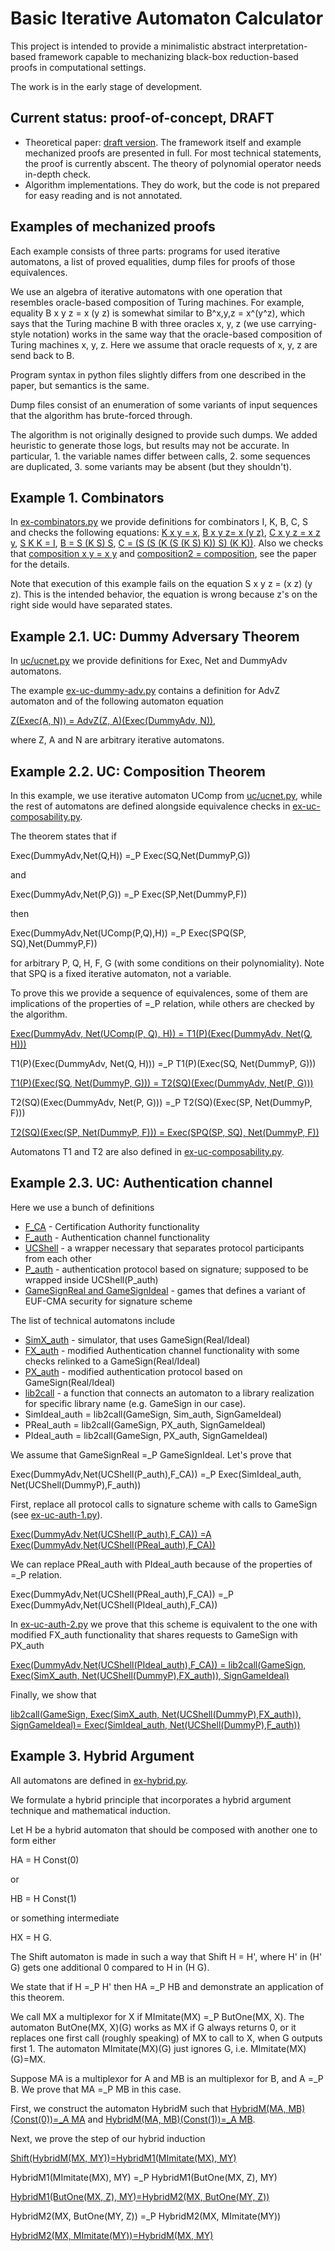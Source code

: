 # Basic Iterative Automaton Calculator

This project is intended to provide a minimalistic abstract interpretation-based framework capable to mechanizing black-box reduction-based proofs in computational settings.

The work is in the early stage of development.

## Current status: proof-of-concept, DRAFT

* Theoretical paper: [draft version](ia-calc.pdf). The framework itself and example mechanized proofs are presented in full. For most technical statements, the proof is currently abscent.
The theory of polynomial operator needs in-depth check.
* Algorithm implementations. They do work, but the code is not prepared for easy reading and is not annotated.

## Examples of mechanized proofs

Each example consists of three parts: 
programs for used iterative automatons, 
a list of proved equalities,
dump files for proofs of those equivalences.

We use an algebra of iterative automatons with one operation that resembles oracle-based composition of Turing machines. For example, equality B x y z = x (y z) is somewhat similar to B^x,y,z = x^(y^z), which says that the Turing machine B with three oracles x, y, z (we use carrying-style notation) works in the same way that the oracle-based composition of Turing machines x, y, z. Here we assume that oracle requests of x, y, z are send back to B.

Program syntax in python files slightly differs from one described
in the paper, but semantics is the same.

Dump files consist of an enumeration of some variants of input sequences that the algorithm has brute-forced through.

The algorithm is not originally designed to provide such dumps. We added 
heuristic to generate those logs, but results may not be accurate. 
In particular, 1. the variable names differ between calls, 2. some sequences are duplicated, 3. some variants may be absent (but they shouldn't).


## Example 1. Combinators 

In [ex-combinators.py](ex-combinators.py) we provide definitions for combinators I, K, B, C, S and checks the following equations:
[K x y = x](dumps/combinators-K.txt), [B x y z= x (y z)](dumps/combinators-B.txt), [C x y z = x z y](dumps/combinators-C.txt), [S K K = I](dumps/combinators-SKK.txt), [B = S (K S) S](dumps/combinators-B-SKSS.txt), [C = (S (S (K (S (K S) K)) S) (K K))](dumps/combinators-C-SSKSKSKSKK.txt). Also we checks that
[composition x y = x y](dumps/composition.txt) and [composition2 = composition](dumps/composition2.txt), see the paper for the details.

Note that execution of this example fails on the equation
S x y z = (x z) (y z). This is the intended behavior, the equation is wrong because z's on the right side would have separated states.

## Example 2.1. UC: Dummy Adversary Theorem

In [uc/ucnet.py](uc/ucnet.py) we provide definitions for Exec, Net and DummyAdv automatons. 

The example [ex-uc-dummy-adv.py](ex-uc-dummy-adv.py) contains a definition for AdvZ automaton and of the following automaton equation

[Z(Exec(A, N)) = AdvZ(Z, A)(Exec(DummyAdv, N))](dumps/uc-dummy-adv.txt),

where Z, A and N are arbitrary iterative automatons.

## Example 2.2. UC: Composition Theorem

In this example, we use iterative automaton UComp from [uc/ucnet.py](uc/ucnet.py), while the rest of automatons are defined alongside equivalence checks
in [ex-uc-composability.py](ex-uc-composability.py).

The theorem states that if 

Exec(DummyAdv,Net(Q,H)) =_P Exec(SQ,Net(DummyP,G))

and

Exec(DummyAdv,Net(P,G)) =_P Exec(SP,Net(DummyP,F))

then

Exec(DummyAdv,Net(UComp(P,Q),H)) =_P Exec(SPQ(SP, SQ),Net(DummyP,F))

for arbitrary P, Q, H, F, G (with some conditions on their polynomiality).
Note that SPQ is a fixed iterative automaton, not a variable.

To prove this we provide a sequence of equivalences, some of them 
are implications of the properties of =_P relation, while others
are checked by the algorithm.

[Exec(DummyAdv, Net(UComp(P, Q), H)) = T1(P)(Exec(DummyAdv, Net(Q, H)))](dumps/uc-comp-P-Q.txt)

T1(P)(Exec(DummyAdv, Net(Q, H))) =_P T1(P)(Exec(SQ, Net(DummyP, G)))

[T1(P)(Exec(SQ, Net(DummyP, G))) = T2(SQ)(Exec(DummyAdv, Net(P, G)))](dumps/uc-comp-P-SQ.txt)

T2(SQ)(Exec(DummyAdv, Net(P, G))) =_P T2(SQ)(Exec(SP, Net(DummyP, F)))

[T2(SQ)(Exec(SP, Net(DummyP, F))) = Exec(SPQ(SP, SQ), Net(DummyP, F))](dumps/uc-comp-SPQ.txt)

Automatons T1 and T2 are also defined in [ex-uc-composability.py](ex-uc-composability.py).

## Example 2.3. UC: Authentication channel

Here we use a bunch of definitions

- [F_CA](ucauth/F_CA.py) - Certification Authority functionality
- [F_auth](ucauth/F_auth.py) - Authentication channel functionality
- [UCShell](uc/ucnet.py) - a wrapper necessary that separates protocol participants from each other
- [P_auth](ucauth/pauth.py) - authentication protocol based on signature; supposed to be wrapped inside UCShell(P_auth)
- [GameSignReal and GameSignIdeal](ucauth/euf_cma_sign.py) - games that defines a variant of EUF-CMA security for signature scheme

The list of technical automatons include

- [SimX_auth](ucauth/sim_auth.py) - simulator, that uses GameSign(Real/Ideal)
- [FX_auth](ucauth/F_auth.py) - modified Authentication channel functionality with some checks relinked to a GameSign(Real/Ideal)
- [PX_auth](ucauth/pauth.py) - modified authentication protocol based on GameSign(Real/Ideal)
- [lib2call](core/iterExtract.py) - a function that connects
an automaton to a library realization for specific library name (e.g. GameSign in our case).
- SimIdeal_auth = lib2call(GameSign, Sim_auth, SignGameIdeal)
- PReal_auth = lib2call(GameSign, PX_auth, SignGameIdeal)
- PIdeal_auth = lib2call(GameSign, PX_auth, SignGameIdeal)


We assume that GameSignReal =_P GameSignIdeal. Let's prove that

Exec(DummyAdv,Net(UCShell(P_auth),F_CA)) =_P
Exec(SimIdeal_auth, Net(UCShell(DummyP),F_auth))

First, replace all protocol calls to signature scheme with calls to GameSign
(see [ex-uc-auth-1.py](ex-uc-auth-1.py)).

[Exec(DummyAdv,Net(UCShell(P_auth),F_CA)) =A Exec(DummyAdv,Net(UCShell(PReal_auth),F_CA))](dumps/uc-auth-addsignlib.txt)

We can replace PReal_auth with PIdeal_auth because of the properties of =_P relation.

Exec(DummyAdv,Net(UCShell(PReal_auth),F_CA)) =_P Exec(DummyAdv,Net(UCShell(PIdeal_auth),F_CA))

In [ex-uc-auth-2.py](ex-uc-auth-2.py) we prove that this scheme is equivalent to the one with modified FX_auth functionality that shares requests to GameSign with PX_auth

[Exec(DummyAdv,Net(UCShell(PIdeal_auth),F_CA)) = lib2call(GameSign, Exec(SimX_auth, Net(UCShell(DummyP),FX_auth)), SignGameIdeal)](dumps/uc-auth-sim-simx.txt)

Finally, we show that

[lib2call(GameSign, Exec(SimX_auth, Net(UCShell(DummyP),FX_auth)), SignGameIdeal)= Exec(SimIdeal_auth, Net(UCShell(DummyP),F_auth))](dumps/uc-auth-simx.txt)

## Example 3. Hybrid Argument

All automatons are defined in [ex-hybrid.py](ex-hybrid.py).

We formulate a hybrid principle that incorporates a hybrid argument technique and mathematical induction.

Let H be a hybrid automaton that should be composed with another one to form either 

HA = H Const(0)

or

HB = H Const(1)

or something intermediate 

HX = H G.

The Shift automaton is made in such a way that Shift H = H', where H' in (H' G) gets one additional 0 compared to H in (H G).

We state that if H =_P H' then HA =_P HB and demonstrate an application of this theorem.

We call MX a multiplexor for X if MImitate(MX) =_P ButOne(MX, X). 
The automaton ButOne(MX, X)(G) works as MX if G always returns 0, or
it replaces one first call (roughly speaking) of MX to call to X, when G outputs first 1. The automaton MImitate(MX)(G) just ignores G, i.e. MImitate(MX)(G)=MX.

Suppose MA is a multiplexor for A and MB is an multiplexor for B, and A =_P B. We prove that MA =_P MB in this case.

First, we construct the automaton HybridM such that 
[HybridM(MA, MB)(Const(0))=_A MA](dumps/hybrid-0.txt) and
[HybridM(MA, MB)(Const(1))=_A MB](dumps/hybrid-1.txt).

Next, we prove the step of our hybrid induction

[Shift(HybridM(MX, MY))=HybridM1(MImitate(MX), MY)](dumps/hybrid-x-imitate.txt)

HybridM1(MImitate(MX), MY) =_P HybridM1(ButOne(MX, Z), MY)

[HybridM1(ButOne(MX, Z), MY)=HybridM2(MX, ButOne(MY, Z))](dumps/hybrid-x-y-swap.txt)

HybridM2(MX, ButOne(MY, Z)) =_P HybridM2(MX, MImitate(MY))

[HybridM2(MX, MImitate(MY))=HybridM(MX, MY)](dumps/hybrid-y-imitate.txt)

